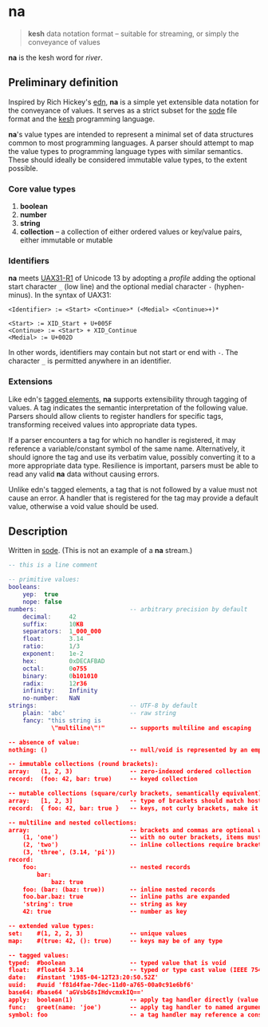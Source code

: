 # na

> **kesh** data notation format – suitable for streaming, or simply the conveyance of values

**na** is the kesh word for _river_.

## Preliminary definition

Inspired by Rich Hickey's [edn](https://github.com/edn-format/edn/), **na** is a simple yet extensible data notation for the conveyance of values. It serves as a strict subset for the [sode](https://github.com/kesh-lang/sode) file format and the [kesh](https://github.com/kesh-lang/kesh) programming language.

**na**'s value types are intended to represent a minimal set of data structures common to most programming languages. A parser should attempt to map the value types to programming language types with similar semantics. These should ideally be considered immutable value types, to the extent possible.

### Core value types

1. **boolean**
2. **number**
3. **string**
4. **collection** – a collection of either ordered values or key/value pairs, either immutable or mutable

### Identifiers

**na** meets [UAX31-R1](https://unicode.org/reports/tr31/#R1) of Unicode 13 by adopting a _profile_ adding the optional start character `_` (low line) and the optional medial character `-` (hyphen-minus). In the syntax of UAX31:

    <Identifier> := <Start> <Continue>* (<Medial> <Continue>+)*

    <Start> := XID_Start + U+005F
    <Continue> := <Start> + XID_Continue
    <Medial> := U+002D

In other words, identifiers may contain but not start or end with `-`. The character `_` is permitted anywhere in an identifier.

### Extensions

Like edn's [tagged elements](https://github.com/edn-format/edn/#tagged-elements), **na** supports extensibility through tagging of values. A tag indicates the semantic interpretation of the following value. Parsers should allow clients to register handlers for specific tags, transforming received values into appropriate data types.

If a parser encounters a tag for which no handler is registered, it may reference a variable/constant symbol of the same name. Alternatively, it should ignore the tag and use its verbatim value, possibly converting it to a more appropriate data type. Resilience is important, parsers must be able to read any valid **na** data without causing errors.

Unlike edn's tagged elements, a tag that is not followed by a value must not cause an error. A handler that is registered for the tag may provide a default value, otherwise a void value should be used.


## Description

Written in [sode](https://github.com/kesh-lang/sode). (This is not an example of a **na** stream.)

```lua
-- this is a line comment

-- primitive values:
booleans:
    yep:  true
    nope: false
numbers:                          -- arbitrary precision by default
    decimal:     42
    suffix:      10KB
    separators:  1_000_000
    float:       3.14
    ratio:       1/3
    exponent:    1e-2
    hex:         0xDECAFBAD
    octal:       0o755
    binary:      0b101010
    radix:       12r36
    infinity:    Infinity
    no-number:   NaN
strings:                          -- UTF-8 by default
    plain: 'abc'                  -- raw string
    fancy: "this string is
            \"multiline\"!"       -- supports multiline and escaping

-- absence of value:
nothing: ()                       -- null/void is represented by an empty immutable collection

-- immutable collections (round brackets):
array:   (1, 2, 3)                -- zero-indexed ordered collection
record:  (foo: 42, bar: true)     -- keyed collection

-- mutable collections (square/curly brackets, semantically equivalent):
array:   [1, 2, 3]                -- type of brackets should match host language's syntax
record:  { foo: 42, bar: true }   -- keys, not curly brackets, make it a record

-- multiline and nested collections:
array:                            -- brackets and commas are optional when multiline
    (1, 'one')                    -- with no outer brackets, items must be indented
    (2, 'two')                    -- inline collections require brackets and commas
    (3, 'three', (3.14, 'pi'))
record:
    foo:                          -- nested records
        bar:
            baz: true
    foo: (bar: (baz: true))       -- inline nested records
    foo.bar.baz: true             -- inline paths are expanded
    'string': true                -- string as key
    42: true                      -- number as key

-- extended value types:
set:    #(1, 2, 2, 3)             -- unique values
map:    #(true: 42, (): true)     -- keys may be of any type

-- tagged values:
typed:  #boolean                  -- typed value that is void
float:  #float64 3.14             -- typed or type cast value (IEEE 754 double-precision float)
date:   #instant '1985-04-12T23:20:50.52Z'
uuid:   #uuid 'f81d4fae-7dec-11d0-a765-00a0c91e6bf6'
base64: #base64 'aGVsbG8sIHdvcmxkIQ=='
apply:  boolean(1)                -- apply tag handler directly (value must be a collection)
func:   greet(name: 'joe')        -- apply tag handler to named arguments (a record)
symbol: foo                       -- a tag handler may reference a constant/variable symbol's value
```
